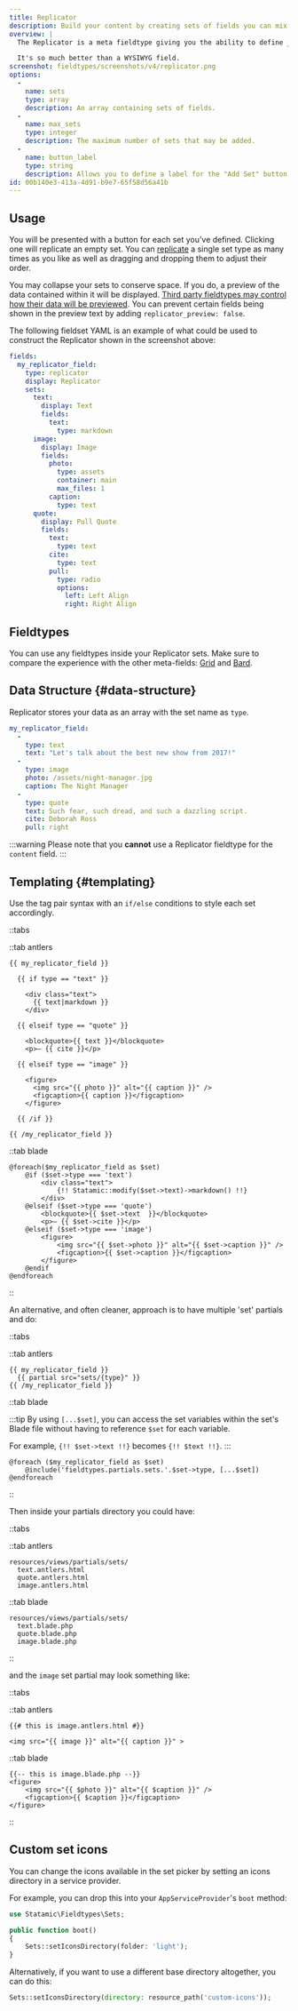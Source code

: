 ```yaml
---
title: Replicator
description: Build your content by creating sets of fields you can mix and match on the fly.
overview: |
  The Replicator is a meta fieldtype giving you the ability to define _sets_ of fields that you can dynamically piece together in whatever order and arrangement you imagine. You can build long-form articles like [Medium.com](http://medium.com) and take advantage of the extra markup control.

  It's so much better than a WYSIWYG field.
screenshot: fieldtypes/screenshots/v4/replicator.png
options:
  -
    name: sets
    type: array
    description: An array containing sets of fields.
  -
    name: max_sets
    type: integer
    description: The maximum number of sets that may be added.
  -
    name: button_label
    type: string
    description: Allows you to define a label for the "Add Set" button.
id: 00b140e3-413a-4d91-b9e7-65f58d56a41b
---
```

## Usage

You will be presented with a button for each set you’ve defined. Clicking one will replicate an empty set. You can [replicate](https://www.youtube.com/watch?v=qD4EVXkfe0w) a single set type as many times as you like as well as dragging and dropping them to adjust their order.

You may collapse your sets to conserve space. If you do, a preview of the data contained within it will be displayed. [Third party fieldtypes may control how their data will be previewed](/extending/fieldtypes#replicator-preview). You can prevent certain fields being shown in the preview text by adding `replicator_preview: false`.

The following fieldset YAML is an example of what could be used to construct the Replicator shown in the screenshot above:

``` yaml
fields:
  my_replicator_field:
    type: replicator
    display: Replicator
    sets:
      text:
        display: Text
        fields:
          text:
            type: markdown
      image:
        display: Image
        fields:
          photo:
            type: assets
            container: main
            max_files: 1
          caption:
            type: text
      quote:
        display: Pull Quote
        fields:
          text:
            type: text
          cite:
            type: text
          pull:
            type: radio
            options:
              left: Left Align
              right: Right Align
```
## Fieldtypes

You can use any fieldtypes inside your Replicator sets. Make sure to compare the experience with the other meta-fields: [Grid](/fieldtypes/grid) and [Bard](/fieldtypes/bard).

## Data Structure {#data-structure}

Replicator stores your data as an array with the set name as `type`.

```yaml
my_replicator_field:
  -
    type: text
    text: "Let's talk about the best new show from 2017!"
  -
    type: image
    photo: /assets/night-manager.jpg
    caption: The Night Manager
  -
    type: quote
    text: Such fear, such dread, and such a dazzling script.
    cite: Deborah Ross
    pull: right
```

:::warning
Please note that you **cannot** use a Replicator fieldtype for the `content` field.
:::

## Templating {#templating}

Use the tag pair syntax with an `if/else` conditions to style each set accordingly.

::tabs

::tab antlers
```antlers
{{ my_replicator_field }}

  {{ if type == "text" }}

    <div class="text">
      {{ text|markdown }}
    </div>

  {{ elseif type == "quote" }}

    <blockquote>{{ text }}</blockquote>
    <p>— {{ cite }}</p>

  {{ elseif type == "image" }}

    <figure>
      <img src="{{ photo }}" alt="{{ caption }}" />
      <figcaption>{{ caption }}</figcaption>
    </figure>

  {{ /if }}

{{ /my_replicator_field }}

```
::tab blade
```blade
@foreach($my_replicator_field as $set)
	@if ($set->type === 'text')
		<div class="text">
			{!! Statamic::modify($set->text)->markdown() !!}
		</div>
	@elseif ($set->type === 'quote')
		<blockquote>{{ $set->text  }}</blockquote>
		<p>— {{ $set->cite }}</p>
	@elseif ($set->type === 'image')
		<figure>
			<img src="{{ $set->photo }}" alt="{{ $set->caption }}" />
			<figcaption>{{ $set->caption }}</figcaption>
		</figure>
	@endif
@endforeach
```
::

An alternative, and often cleaner, approach is to have multiple 'set' partials and do:

::tabs

::tab antlers
```antlers
{{ my_replicator_field }}
  {{ partial src="sets/{type}" }}
{{ /my_replicator_field }}
```
::tab blade

:::tip
By using `[...$set]`, you can access the set variables within the set's Blade file without having to reference `$set` for each variable.

For example, `{!! $set->text !!}` becomes `{!! $text !!}`.
:::

```blade
@foreach ($my_replicator_field as $set)
	@include('fieldtypes.partials.sets.'.$set->type, [...$set])
@endforeach
```
::

Then inside your partials directory you could have:

::tabs

::tab antlers
``` files theme:serendipity-light
resources/views/partials/sets/
  text.antlers.html
  quote.antlers.html
  image.antlers.html
```

::tab blade
``` files theme:serendipity-light
resources/views/partials/sets/
  text.blade.php
  quote.blade.php
  image.blade.php
```
::

and the `image` set partial may look something like:

::tabs

::tab antlers
```antlers
{{# this is image.antlers.html #}}

<img src="{{ image }}" alt="{{ caption }}" >
```

::tab blade
```blade
{{-- this is image.blade.php --}}
<figure>
	<img src="{{ $photo }}" alt="{{ $caption }}" />
	<figcaption>{{ $caption }}</figcaption>
</figure>
```
::

## Custom set icons

You can change the icons available in the set picker by setting an icons directory in a service provider.

For example, you can drop this into your `AppServiceProvider`'s `boot` method:

```php
use Statamic\Fieldtypes\Sets;

public function boot()
{
    Sets::setIconsDirectory(folder: 'light');
}
```

Alternatively, if you want to use a different base directory altogether, you can do this:

```php
Sets::setIconsDirectory(directory: resource_path('custom-icons'));
```
